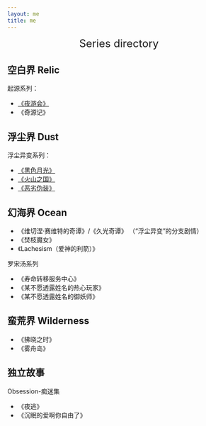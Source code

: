 ```yaml
---
layout: me
title: me
---
```


<center><font style="font-size:24px"> Series directory</font></center>

## 空白界 Relic

起源系列：

- [《夜游会》](https://june-storm.github.io/20221031/yeyou00) 
- 《奇源记》 


## 浮尘界 Dust

浮尘异变系列：

- [《黑色月光》](https://june-storm.github.io/20221031/black_moon01) 
- [《火山之国》](https://june-storm.github.io/20221101/volcano00) 
- [《恶劣伪装》](https://june-storm.github.io/20221101/bad_fake00) 

## 幻海界 Ocean

- 《维切涅·赛维特的奇谭》/《久光奇谭》  （“浮尘异变”的分支剧情）
- 《焚枝魔女》 
- 《Lachesism（爱神的利箭）》

罗宋汤系列

- 《寿命转移服务中心》 
- 《某不愿透露姓名的热心玩家》 
- 《某不愿透露姓名的御妖师》 

## 蛮荒界 Wilderness

- 《拂晓之时》 
- 《雾舟岛》

## 独立故事

Obsession-痴迷集

- 《夜逃》
- 《沉眠的爱啊你自由了》
